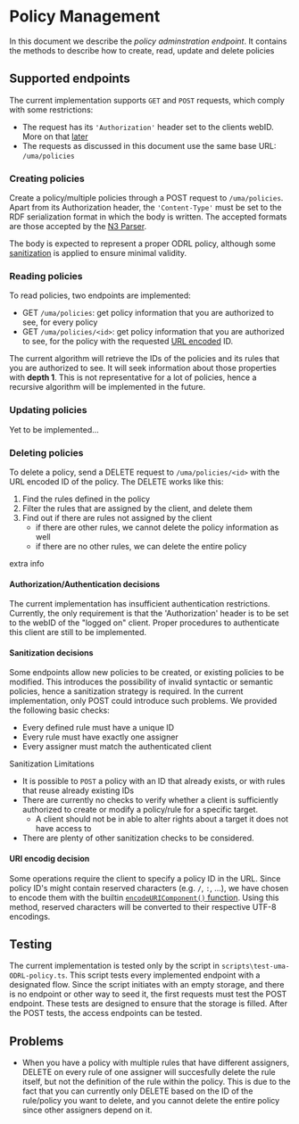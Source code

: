 # Policy Management
In this document we describe the *policy adminstration endpoint*.
It contains the methods to describe how to create, read, update and delete policies

## Supported endpoints
The current implementation supports `GET` and `POST` requests, which comply with some restrictions:
- The request has its `'Authorization'` header set to the clients webID. More on that [later](#authorizationauthentication-decisions)
- The requests as discussed in this document use the same base URL: `/uma/policies`

### Creating policies
Create a policy/multiple policies through a POST request to `/uma/policies`. Apart from its Authorization header, the `'Content-Type'` must be set to the RDF serialization format in which the body is written. The accepted formats are those accepted by the [N3 Parser](https://github.com/rdfjs/N3.js/?tab=readme-ov-file#parsing).

The body is expected to represent a proper ODRL policy, although some [sanitization](#sanitization-decisions) is applied to ensure minimal validity. 

### Reading policies
To read policies, two endpoints are implemented:
- GET `/uma/policies`: get policy information that you are authorized to see, for every policy
- GET `/uma/policies/<id>`: get policy information that you are authorized to see, for the policy with the requested [URL encoded](#uri-encodig-decision) ID.

The current algorithm will retrieve the IDs of the policies and its rules that you are authorized to see. It will seek information about those properties with **depth 1**. This is not representative for a lot of policies, hence a recursive algorithm will be implemented in the future.

### Updating policies
Yet to be implemented...

### Deleting policies
To delete a policy, send a DELETE request to `/uma/policies/<id>` with the URL encoded ID of the policy. The DELETE works like this:
1. Find the rules defined in the policy
2. Filter the rules that are assigned by the client, and delete them
3. Find out if there are rules not assigned by the client
    * if there are other rules, we cannot delete the policy information as well
    * if there are no other rules, we can delete the entire policy

extra info

#### Authorization/Authentication decisions
The current implementation has insufficient authentication restrictions. Currently, the only requirement is that the 'Authorization' header is to be set to the webID of the "logged on" client. Proper procedures to authenticate this client are still to be implemented.

#### Sanitization decisions
Some endpoints allow new policies to be created, or existing policies to be modified. This introduces the possibility of invalid syntactic or semantic policies, hence a sanitization strategy is required. In the current implementation, only POST could introduce such problems. We provided the following basic checks:
- Every defined rule must have a unique ID
- Every rule must have exactly one assigner
- Every assigner must match the authenticated client

Sanitization Limitations
- It is possible to `POST` a policy with an ID that already exists, or with rules that reuse already existing IDs
- There are currently no checks to verify whether a client is sufficiently authorized to create or modify a policy/rule for a specific target.
    * A client should not be in able to alter rights about a target it does not have access to
- There are plenty of other sanitization checks to be considered. 

#### URI encodig decision
Some operations require the client to specify a policy ID in the URL. Since policy ID's might contain reserved characters (e.g. `/`, `:`, ...), we have chosen to encode them with the builtin [`encodeURIComponent()` function](https://developer.mozilla.org/en-US/docs/Web/JavaScript/Reference/Global_Objects/encodeURIComponent). Using this method, reserved characters will be converted to their respective UTF-8 encodings.

## Testing
The current implementation is tested only by the script in `scripts\test-uma-ODRL-policy.ts`. This script tests every implemented endpoint with a designated flow. Since the script initiates with an empty storage, and there is no endpoint or other way to seed it, the first requests must test the POST endpoint. These tests are designed to ensure that the storage is filled. After the POST tests, the access endpoints can be tested. 

## Problems
- When you have a policy with multiple rules that have different assigners, DELETE on every rule of one assigner will succesfully delete the rule itself, but not the definition of the rule within the policy. This is due to the fact that you can currently only DELETE based on the ID of the rule/policy you want to delete, and you cannot delete the entire policy since other assigners depend on it. 
